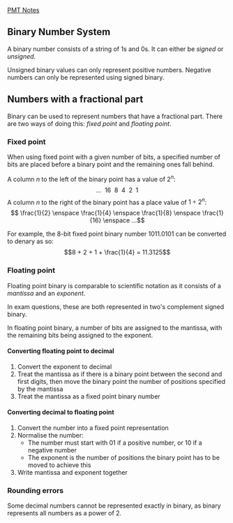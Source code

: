 [PMT Notes](https://www.physicsandmathstutor.com/pdf-pages/?pdf=https%3A%2F%2Fpmt.physicsandmathstutor.com%2Fdownload%2FComputer-Science%2FA-level%2FNotes%2FAQA%2F05-Fundamentals-of-Data-Representation%2FAdvanced%2F5.4.%20Binary%20Number%20System%20-%20Advanced.pdf)
## Binary Number System

A binary number consists of a string of 1s and 0s. It can either be *signed* or *unsigned*.

Unsigned binary values can only represent positive numbers. Negative numbers can only be represented using signed binary.

## Numbers with a fractional part

Binary can be used to represent numbers that have a fractional part. There are two ways of doing this: *fixed point* and *floating point*.

### Fixed point

When using fixed point with a given number of bits, a specified number of bits are placed before a binary point and the remaining ones fall behind.

A column $n$ to the left of the binary point has a value of $2^n$:
$$... \enspace 16 \enspace 8 \enspace 4 \enspace 2 \enspace1$$
A column $n$ to the right of the binary point has a place value of $1 \div 2^n$:
$$ \frac{1}{2} \enspace \frac{1}{4} \enspace \frac{1}{8} \enspace \frac{1}{16} \enspace ...$$

For example, the 8-bit fixed point binary number $1011.0101$ can be converted to denary as so:
$$8 + 2 + 1 + \frac{1}{4} = 11.3125$$
### Floating point

Floating point binary is comparable to scientific notation as it consists of a *mantissa* and an *exponent*.

In exam questions, these are both represented in two's complement signed binary.

In floating point binary, a number of bits are assigned to the mantissa, with the remaining bits being assigned to the exponent.

#### Converting floating point to decimal

1. Convert the exponent to decimal
2. Treat the mantissa as if there is a binary point between the second and first digits, then move the binary point the number of positions specified by the mantissa
3. Treat the mantissa as a fixed point binary number

#### Converting decimal to floating point

1. Convert the number into a fixed point representation
2. Normalise the number:
	- The number must start with 01 if a positive number, or 10 if a negative number
	- The exponent is the number of positions the binary point has to be moved to achieve this
3. Write mantissa and exponent together

### Rounding errors

Some decimal numbers cannot be represented exactly in binary, as binary represents all numbers as a power of 2.


